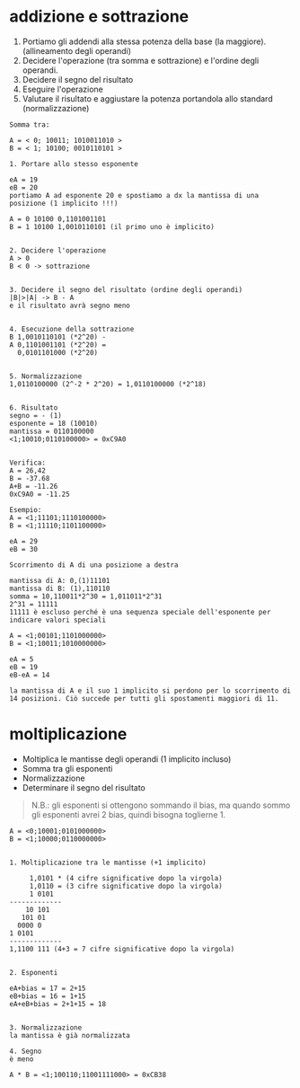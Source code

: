 # addizione e sottrazione
1. Portiamo gli addendi alla stessa potenza della base (la maggiore). (allineamento degli operandi)
2. Decidere l'operazione (tra somma e sottrazione) e l'ordine degli operandi.
3. Decidere il segno del risultato
4. Eseguire l'operazione
5. Valutare il risultato e aggiustare la potenza portandola allo standard (normalizzazione)
```
Somma tra:

A = < 0; 10011; 1010011010 >
B = < 1; 10100; 0010110101 >

1. Portare allo stesso esponente

eA = 19
eB = 20
portiamo A ad esponente 20 e spostiamo a dx la mantissa di una posizione (1 implicito !!!)

A = 0 10100 0,1101001101
B = 1 10100 1,0010110101 (il primo uno è implicito)


2. Decidere l'operazione
A > 0
B < 0 -> sottrazione


3. Decidere il segno del risultato (ordine degli operandi)
|B|>|A| -> B - A
e il risultato avrà segno meno


4. Esecuzione della sottrazione
B 1,0010110101 (*2^20) -
A 0,1101001101 (*2^20) =
  0,0101101000 (*2^20)


5. Normalizzazione
1,0110100000 (2^-2 * 2^20) = 1,0110100000 (*2^18)


6. Risultato
segno = - (1)
esponente = 18 (10010)
mantissa = 0110100000
<1;10010;0110100000> = 0xC9A0


Verifica:
A = 26,42
B = -37.68
A+B = -11.26
0xC9A0 = -11.25
```

```
Esempio:
A = <1;11101;1110100000>
B = <1;11110;1101100000>

eA = 29
eB = 30

Scorrimento di A di una posizione a destra

mantissa di A: 0,(1)11101
mantissa di B: (1),110110
somma = 10,110011*2^30 = 1,011011*2^31
2^31 = 11111 
11111 è escluso perché è una sequenza speciale dell'esponente per indicare valori speciali
```

```
A = <1;00101;1101000000>
B = <1;10011;1010000000>

eA = 5
eB = 19
eB-eA = 14

la mantissa di A e il suo 1 implicito si perdono per lo scorrimento di 14 posizioni. Ciò succede per tutti gli spostamenti maggiori di 11.

```

# moltiplicazione
- Moltiplica le mantisse degli operandi (1 implicito incluso)
- Somma tra gli esponenti
- Normalizzazione
- Determinare il segno del risultato

>N.B.: gli esponenti si ottengono sommando il bias, ma quando sommo gli esponenti avrei 2 bias, quindi bisogna toglierne 1.

```
A = <0;10001;0101000000>
B = <1;10000;0110000000>


1. Moltiplicazione tra le mantisse (+1 implicito)

     1,0101 * (4 cifre significative dopo la virgola)
     1,0110 = (3 cifre significative dopo la virgola)
     1 0101
-------------
    10 101
   101 01
  0000 0
1 0101
-------------
1,1100 111 (4+3 = 7 cifre significative dopo la virgola)


2. Esponenti

eA+bias = 17 = 2+15
eB+bias = 16 = 1+15
eA+eB+bias = 2+1+15 = 18


3. Normalizzazione
la mantissa è già normalizzata

4. Segno
è meno

A * B = <1;100110;11001111000> = 0xCB38

```